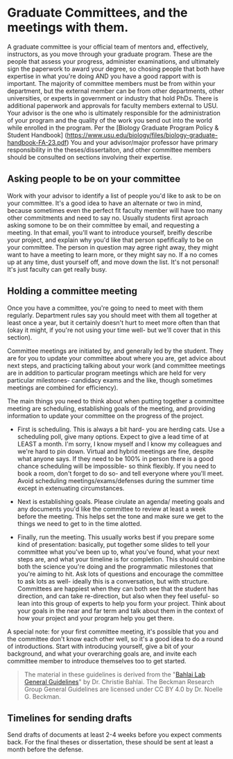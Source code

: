 # Graduate Committees, and the meetings with them.

A graduate committee is your official team of mentors and, effectively, instructors, as you move through your graduate program. These are the people that assess your progress, administer examinations, and ultimately sign the paperwork to award your degree, so chosing people that both have expertise in what you're doing AND you have a good rapport with is important. The majority of committee members must be from within your department, but the external member can be from other departments, other universities, or experts in government or industry that hold PhDs. There is additional paperwork and approvals for faculty members external to USU. Your advisor is the one who is ultimately responsible for the administration of your program and the quality of the work you send out into the world while enrolled in the program. Per the [Biology Graduate Program Policy & Student Handbook] (https://www.usu.edu/biology/files/biology-graduate-handbook-FA-23.pdf) You and your advisor/major professor have primary responsibility in the theses/dissertaiton, and other committee members should be consulted on sections involving their expertise.

## Asking people to be on your committee

Work with your advisor to identify a list of people you'd like to ask to be on your committee. It's a good idea to have an alternate or two in mind, because sometimes even the perfect fit faculty member will have too many other commitments and need to say no. Usually students first aproach asking somone to be on their committee by email, and requesting a meeting. In that email, you'll want to introduce yourself, breifly describe your project, and explain why you'd like that person spefifically to be on your committee. The person in question may agree right away, they might want to have a meeting to learn more, or they might say no. If a no comes up at any time, dust yourself off, and move down the list. It's not personal! It's just faculty can get really busy.

## Holding a committee meeting

Once you have a committee, you're going to need to meet with them regularly. Department rules say you should meet with them all together at least once a year, but it certainly doesn't hurt to meet more often than that (okay it might, if you're not using your time well- but we'll cover that in this section). 

Committee meetings are initiated by, and generally led by the student. They are for you to update your committee about where you are, get advice about next steps, and practicing talking about your work (and committee meetings are in addition to particular program meetings which are held for very particular milestones- candidacy exams and the like, though sometimes meetings are combined for efficiency).

The main things you need to think about when putting together a committee meeting are scheduling, establishing goals of the meeting, and providing information to update your committee on the progress of the project.

- First is scheduling. This is always a bit hard- you are herding cats. Use a scheduling poll, give many options. Expect to give a lead time of at LEAST a month. I'm sorry, I know myself and I know my colleagues and we're hard to pin down. Virtual and hybrid meetings are fine, despite what anyone says. If they need to be  100% in person there is a good chance scheduling will be impossible- so think flexibly. If you need to book a room, don't forget to do so- and tell everyone where you'll meet. Avoid scheduling meetings/exams/defenses during the summer time except in extenuating circumstances. 

- Next is establishing goals. Please cirulate an agenda/ meeting goals and any documents you'd like the committee to review at least a week before the meeting. This helps set the tone and make sure we get to the things we need to get to in the time alotted. 

- Finally, run the meeting. This usually works best if you prepare some kind of presentation: basically, put together some slides to tell your committee what you've been up to, what you've found, what your next steps are, and what your timeline is for completion. This should combine both the science you're doing and the programmatic milestones that you're aiming to hit. Ask lots of questions and encourage the committee to ask lots as well- ideally this is a conversation, but with structure. Committees are happiest when they can both see that the student has direction, and can take re-direction, but also when they feel useful- so lean into this group of experts to help you form your project. Think about your goals in the near and far term and talk about them in the context of how your project and your program help you get there.

A special note: for your first committee meeting, it's possible that you and the committee don't know each other well, so it's a good idea to do a round of introductions. Start with introducing yourself, give a bit of your background, and what your overarching goals are, and invite each committee member to introduce themselves too to get started.

> The material in these guidelines is derived from the "[Bahlai Lab General Guidelines](https://github.com/BahlaiLab/Policies/blob/master/general_guidelines.md)" by Dr. Christie Bahlai. The Beckman Research Group General Guidelines are licensed under CC BY 4.0 by Dr. Noelle G. Beckman.


## Timelines for sending drafts

Send drafts of documents at least 2-4 weeks before you expect comments back. For the final theses or dissertation, these should be sent at least a month before the defense.
